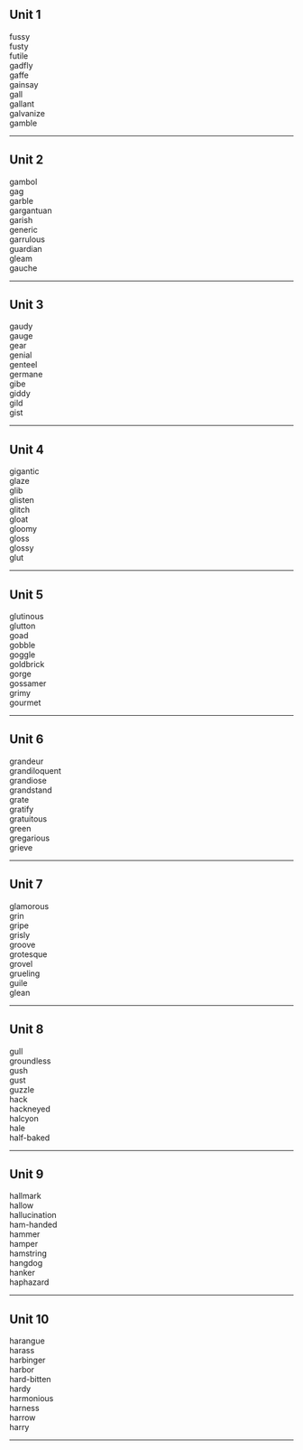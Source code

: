 ## Unit 1

fussy  
fusty  
futile  
gadfly  
gaffe  
gainsay  
gall  
gallant  
galvanize  
gamble  

-----

## Unit 2

gambol  
gag  
garble  
gargantuan  
garish  
generic  
garrulous  
guardian  
gleam  
gauche  

-----

## Unit 3

gaudy  
gauge  
gear  
genial  
genteel  
germane  
gibe  
giddy  
gild  
gist  

-----

## Unit 4

gigantic  
glaze  
glib  
glisten  
glitch  
gloat  
gloomy  
gloss  
glossy  
glut  

-----

## Unit 5

glutinous  
glutton  
goad  
gobble  
goggle  
goldbrick  
gorge  
gossamer  
grimy  
gourmet  

-----

## Unit 6

grandeur  
grandiloquent  
grandiose  
grandstand  
grate  
gratify  
gratuitous  
green  
gregarious  
grieve  

-----

## Unit 7

glamorous  
grin  
gripe  
grisly  
groove  
grotesque  
grovel  
grueling  
guile  
glean  

-----

## Unit 8

gull  
groundless  
gush  
gust  
guzzle  
hack  
hackneyed  
halcyon  
hale  
half-baked  

-----

## Unit 9

hallmark  
hallow  
hallucination  
ham-handed  
hammer  
hamper  
hamstring  
hangdog  
hanker  
haphazard  

-----

## Unit 10

harangue  
harass  
harbinger  
harbor  
hard-bitten  
hardy  
harmonious  
harness  
harrow  
harry  

-----
